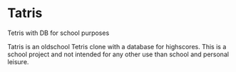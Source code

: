 # Tatris
Tetris with DB for school purposes

Tatris is an oldschool Tetris clone with a database for highscores.
This is a school project and not intended for any other use than school and personal leisure.
